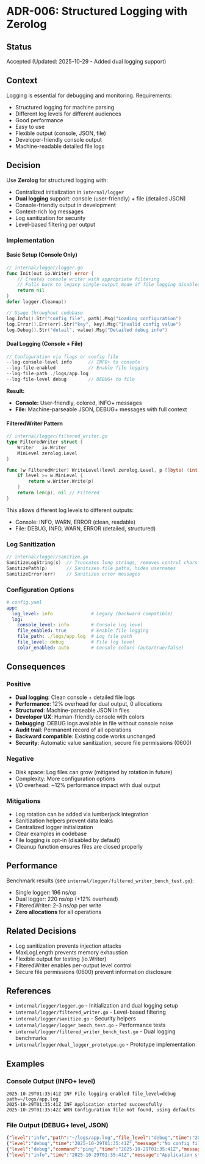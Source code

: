 # ADR-006: Structured Logging with Zerolog

## Status
Accepted (Updated: 2025-10-29 - Added dual logging support)

## Context

Logging is essential for debugging and monitoring. Requirements:
- Structured logging for machine parsing
- Different log levels for different audiences
- Good performance
- Easy to use
- Flexible output (console, JSON, file)
- Developer-friendly console output
- Machine-readable detailed file logs

## Decision

Use **Zerolog** for structured logging with:
- Centralized initialization in `internal/logger`
- **Dual logging** support: console (user-friendly) + file (detailed JSON)
- Console-friendly output in development
- Context-rich log messages
- Log sanitization for security
- Level-based filtering per output

### Implementation

#### Basic Setup (Console Only)

```go
// internal/logger/logger.go
func Init(out io.Writer) error {
    // Creates console writer with appropriate filtering
    // Falls back to legacy single-output mode if file logging disabled
    return nil
}
defer logger.Cleanup()

// Usage throughout codebase
log.Info().Str("config_file", path).Msg("Loading configuration")
log.Error().Err(err).Str("key", key).Msg("Invalid config value")
log.Debug().Str("detail", value).Msg("Detailed debug info")
```

#### Dual Logging (Console + File)

```go
// Configuration via flags or config file
--log-console-level info      // INFO+ to console
--log-file-enabled            // Enable file logging
--log-file-path ./logs/app.log
--log-file-level debug        // DEBUG+ to file
```

**Result:**
- **Console:** User-friendly, colored, INFO+ messages
- **File:** Machine-parseable JSON, DEBUG+ messages with full context

#### FilteredWriter Pattern

```go
// internal/logger/filtered_writer.go
type FilteredWriter struct {
    Writer   io.Writer
    MinLevel zerolog.Level
}

func (w FilteredWriter) WriteLevel(level zerolog.Level, p []byte) (int, error) {
    if level >= w.MinLevel {
        return w.Writer.Write(p)
    }
    return len(p), nil // Filtered
}
```

This allows different log levels to different outputs:
- Console: INFO, WARN, ERROR (clean, readable)
- File: DEBUG, INFO, WARN, ERROR (detailed, structured)

### Log Sanitization

```go
// internal/logger/sanitize.go
SanitizeLogString(s)  // Truncates long strings, removes control chars
SanitizePath(p)       // Sanitizes file paths, hides usernames
SanitizeError(err)    // Sanitizes error messages
```

### Configuration Options

```yaml
# config.yaml
app:
  log_level: info              # Legacy (backward compatible)
  log:
    console_level: info        # Console log level
    file_enabled: true         # Enable file logging
    file_path: ./logs/app.log  # Log file path
    file_level: debug          # File log level
    color_enabled: auto        # Console colors (auto/true/false)
```

## Consequences

### Positive
- **Dual logging**: Clean console + detailed file logs
- **Performance**: 12% overhead for dual output, 0 allocations
- **Structured**: Machine-parseable JSON in files
- **Developer UX**: Human-friendly console with colors
- **Debugging**: DEBUG logs available in file without console noise
- **Audit trail**: Permanent record of all operations
- **Backward compatible**: Existing code works unchanged
- **Security**: Automatic value sanitization, secure file permissions (0600)

### Negative
- Disk space: Log files can grow (mitigated by rotation in future)
- Complexity: More configuration options
- I/O overhead: ~12% performance impact with dual output

### Mitigations
- Log rotation can be added via lumberjack integration
- Sanitization helpers prevent data leaks
- Centralized logger initialization
- Clear examples in codebase
- File logging is opt-in (disabled by default)
- Cleanup function ensures files are closed properly

## Performance

Benchmark results (see `internal/logger/filtered_writer_bench_test.go`):
- Single logger: 196 ns/op
- Dual logger: 220 ns/op (+12% overhead)
- FilteredWriter: 2-3 ns/op per write
- **Zero allocations** for all operations

## Related Decisions
- Log sanitization prevents injection attacks
- MaxLogLength prevents memory exhaustion
- Flexible output for testing (io.Writer)
- FilteredWriter enables per-output level control
- Secure file permissions (0600) prevent information disclosure

## References
- `internal/logger/logger.go` - Initialization and dual logging setup
- `internal/logger/filtered_writer.go` - Level-based filtering
- `internal/logger/sanitize.go` - Security helpers
- `internal/logger/logger_bench_test.go` - Performance tests
- `internal/logger/filtered_writer_bench_test.go` - Dual logging benchmarks
- `internal/logger/dual_logger_prototype.go` - Prototype implementation

## Examples

### Console Output (INFO+ level)
```
2025-10-29T01:35:41Z INF File logging enabled file_level=debug path=~/logs/app.log
2025-10-29T01:35:41Z INF Application started successfully
2025-10-29T01:35:42Z WRN Configuration file not found, using defaults
```

### File Output (DEBUG+ level, JSON)
```json
{"level":"info","path":"~/logs/app.log","file_level":"debug","time":"2025-10-29T01:35:41Z","message":"File logging enabled"}
{"level":"debug","time":"2025-10-29T01:35:41Z","message":"No config file found, using defaults"}
{"level":"debug","command":"ping","time":"2025-10-29T01:35:41Z","message":"Applying command-specific configuration"}
{"level":"info","time":"2025-10-29T01:35:41Z","message":"Application started successfully"}
```
